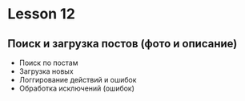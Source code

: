 # Lesson 12

Поиск и загрузка постов (фото и описание)
---------------

* Поиск по постам
* Загрузка новых
* Логгирование действий и ошибок
* Обработка исключений (ошибок)